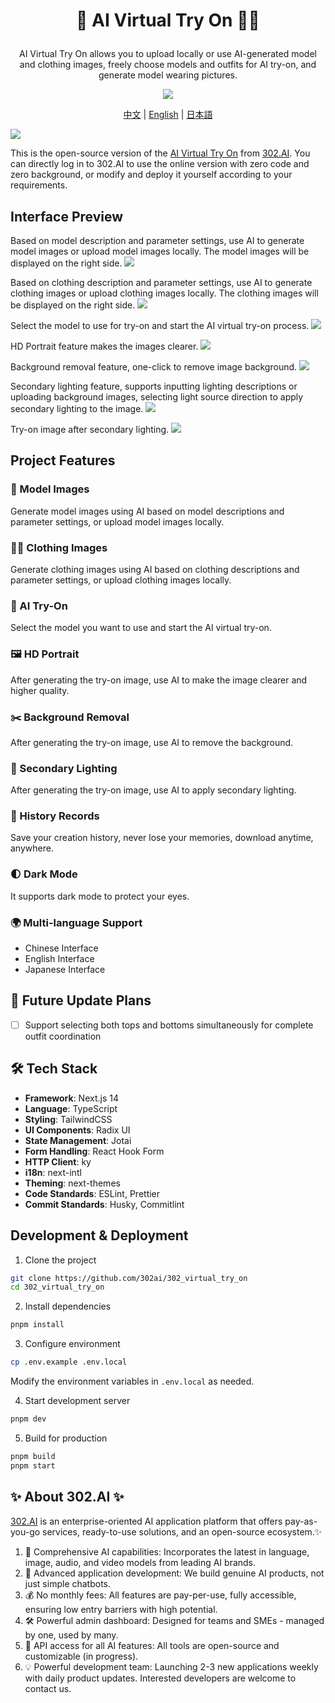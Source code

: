 # <p align="center"> 👗 AI Virtual Try On 🚀✨</p>

<p align="center">AI Virtual Try On allows you to upload locally or use AI-generated model and clothing images, freely choose models and outfits for AI try-on, and generate model wearing pictures.</p>

<p align="center"><a href="https://302.ai/product/detail/53" target="blank"><img src="https://file.302.ai/gpt/imgs/github/20250102/72a57c4263944b73bf521830878ae39a.png" /></a></p >

<p align="center"><a href="README_zh.md">中文</a> | <a href="README.md">English</a> | <a href="README_ja.md">日本語</a></p>

![](docs/302_AI_Virtual_Try_On_en.png)

This is the open-source version of the [AI Virtual Try On](https://302.ai/product/detail/53) from [302.AI](https://302.ai/en/). You can directly log in to 302.AI to use the online version with zero code and zero background, or modify and deploy it yourself according to your requirements.


## Interface Preview
Based on model description and parameter settings, use AI to generate model images or upload model images locally. The model images will be displayed on the right side.
![](docs/302_AI_Virtual_Try_On_en_screenshot_01.png)       

Based on clothing description and parameter settings, use AI to generate clothing images or upload clothing images locally. The clothing images will be displayed on the right side.
![](docs/302_AI_Virtual_Try_On_en_screenshot_02.png)           

Select the model to use for try-on and start the AI virtual try-on process.
![](docs/302_AI_Virtual_Try_On_en_screenshot_03.png)     

HD Portrait feature makes the images clearer.
![](docs/302_AI_Virtual_Try_On_screenshot_04.jpg)        

Background removal feature, one-click to remove image background.
![](docs/302_AI_Virtual_Try_On_screenshot_05.jpg)    

Secondary lighting feature, supports inputting lighting descriptions or uploading background images, selecting light source direction to apply secondary lighting to the image.
![](docs/302_AI_Virtual_Try_On_screenshot_06.png)     

Try-on image after secondary lighting.
![](docs/302_AI_Virtual_Try_On_screenshot_07.jpg) 

## Project Features
### 👚 Model Images
Generate model images using AI based on model descriptions and parameter settings, or upload model images locally.
### 🙎‍♂️ Clothing Images
Generate clothing images using AI based on clothing descriptions and parameter settings, or upload clothing images locally.
### 🧚 AI Try-On
Select the model you want to use and start the AI virtual try-on.
### 🖼️ HD Portrait
After generating the try-on image, use AI to make the image clearer and higher quality.
### ✂️ Background Removal
After generating the try-on image, use AI to remove the background.
### 🔦 Secondary Lighting
After generating the try-on image, use AI to apply secondary lighting.
### 📜 History Records
Save your creation history, never lose your memories, download anytime, anywhere.
### 🌓 Dark Mode
It supports dark mode to protect your eyes.
### 🌍 Multi-language Support
- Chinese Interface
- English Interface
- Japanese Interface

## 🚩 Future Update Plans
- [ ] Support selecting both tops and bottoms simultaneously for complete outfit coordination

## 🛠️ Tech Stack

- **Framework**: Next.js 14
- **Language**: TypeScript
- **Styling**: TailwindCSS
- **UI Components**: Radix UI
- **State Management**: Jotai
- **Form Handling**: React Hook Form
- **HTTP Client**: ky
- **i18n**: next-intl
- **Theming**: next-themes
- **Code Standards**: ESLint, Prettier
- **Commit Standards**: Husky, Commitlint

## Development & Deployment
1. Clone the project
```bash
git clone https://github.com/302ai/302_virtual_try_on
cd 302_virtual_try_on
```

2. Install dependencies
```bash
pnpm install
```

3. Configure environment
```bash
cp .env.example .env.local
```
Modify the environment variables in `.env.local` as needed.

4. Start development server
```bash
pnpm dev
```

5. Build for production
```bash
pnpm build
pnpm start
```


## ✨ About 302.AI ✨
[302.AI](https://302.ai/en/) is an enterprise-oriented AI application platform that offers pay-as-you-go services, ready-to-use solutions, and an open-source ecosystem.✨
1. 🧠 Comprehensive AI capabilities: Incorporates the latest in language, image, audio, and video models from leading AI brands.
2. 🚀 Advanced application development: We build genuine AI products, not just simple chatbots.
3. 💰 No monthly fees: All features are pay-per-use, fully accessible, ensuring low entry barriers with high potential.
4. 🛠 Powerful admin dashboard: Designed for teams and SMEs - managed by one, used by many.
5. 🔗 API access for all AI features: All tools are open-source and customizable (in progress).
6. 💡 Powerful development team: Launching 2-3 new applications weekly with daily product updates. Interested developers are welcome to contact us.
